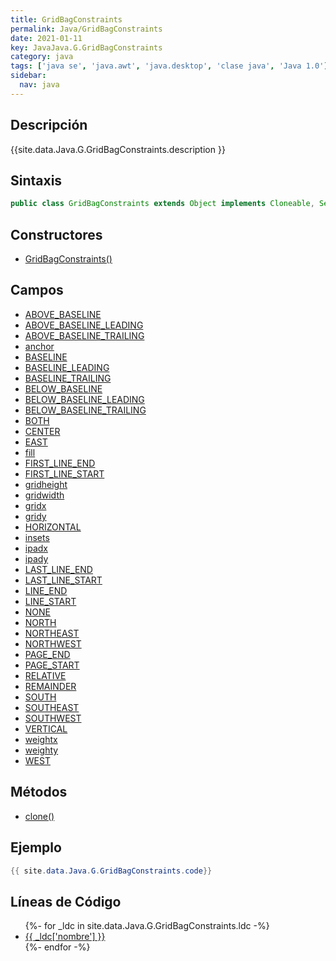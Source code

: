```yaml
---
title: GridBagConstraints
permalink: Java/GridBagConstraints
date: 2021-01-11
key: JavaJava.G.GridBagConstraints
category: java
tags: ['java se', 'java.awt', 'java.desktop', 'clase java', 'Java 1.0']
sidebar: 
  nav: java
---
```


## Descripción
{{site.data.Java.G.GridBagConstraints.description }}

## Sintaxis
~~~java
public class GridBagConstraints extends Object implements Cloneable, Serializable
~~~

## Constructores
* [GridBagConstraints()](/Java/GridBagConstraints/GridBagConstraints/)

## Campos
* [ABOVE_BASELINE](/Java/GridBagConstraints/ABOVE_BASELINE)
* [ABOVE_BASELINE_LEADING](/Java/GridBagConstraints/ABOVE_BASELINE_LEADING)
* [ABOVE_BASELINE_TRAILING](/Java/GridBagConstraints/ABOVE_BASELINE_TRAILING)
* [anchor](/Java/GridBagConstraints/anchor)
* [BASELINE](/Java/GridBagConstraints/BASELINE)
* [BASELINE_LEADING](/Java/GridBagConstraints/BASELINE_LEADING)
* [BASELINE_TRAILING](/Java/GridBagConstraints/BASELINE_TRAILING)
* [BELOW_BASELINE](/Java/GridBagConstraints/BELOW_BASELINE)
* [BELOW_BASELINE_LEADING](/Java/GridBagConstraints/BELOW_BASELINE_LEADING)
* [BELOW_BASELINE_TRAILING](/Java/GridBagConstraints/BELOW_BASELINE_TRAILING)
* [BOTH](/Java/GridBagConstraints/BOTH)
* [CENTER](/Java/GridBagConstraints/CENTER)
* [EAST](/Java/GridBagConstraints/EAST)
* [fill](/Java/GridBagConstraints/fill)
* [FIRST_LINE_END](/Java/GridBagConstraints/FIRST_LINE_END)
* [FIRST_LINE_START](/Java/GridBagConstraints/FIRST_LINE_START)
* [gridheight](/Java/GridBagConstraints/gridheight)
* [gridwidth](/Java/GridBagConstraints/gridwidth)
* [gridx](/Java/GridBagConstraints/gridx)
* [gridy](/Java/GridBagConstraints/gridy)
* [HORIZONTAL](/Java/GridBagConstraints/HORIZONTAL)
* [insets](/Java/GridBagConstraints/insets)
* [ipadx](/Java/GridBagConstraints/ipadx)
* [ipady](/Java/GridBagConstraints/ipady)
* [LAST_LINE_END](/Java/GridBagConstraints/LAST_LINE_END)
* [LAST_LINE_START](/Java/GridBagConstraints/LAST_LINE_START)
* [LINE_END](/Java/GridBagConstraints/LINE_END)
* [LINE_START](/Java/GridBagConstraints/LINE_START)
* [NONE](/Java/GridBagConstraints/NONE)
* [NORTH](/Java/GridBagConstraints/NORTH)
* [NORTHEAST](/Java/GridBagConstraints/NORTHEAST)
* [NORTHWEST](/Java/GridBagConstraints/NORTHWEST)
* [PAGE_END](/Java/GridBagConstraints/PAGE_END)
* [PAGE_START](/Java/GridBagConstraints/PAGE_START)
* [RELATIVE](/Java/GridBagConstraints/RELATIVE)
* [REMAINDER](/Java/GridBagConstraints/REMAINDER)
* [SOUTH](/Java/GridBagConstraints/SOUTH)
* [SOUTHEAST](/Java/GridBagConstraints/SOUTHEAST)
* [SOUTHWEST](/Java/GridBagConstraints/SOUTHWEST)
* [VERTICAL](/Java/GridBagConstraints/VERTICAL)
* [weightx](/Java/GridBagConstraints/weightx)
* [weighty](/Java/GridBagConstraints/weighty)
* [WEST](/Java/GridBagConstraints/WEST)

## Métodos
* [clone()](/Java/GridBagConstraints/clone)

## Ejemplo
~~~java
{{ site.data.Java.G.GridBagConstraints.code}}
~~~

## Líneas de Código
<ul>
{%- for _ldc in site.data.Java.G.GridBagConstraints.ldc -%}
   <li>
       <a href="{{_ldc['url'] }}">{{ _ldc['nombre'] }}</a>
   </li>
{%- endfor -%}
</ul>
